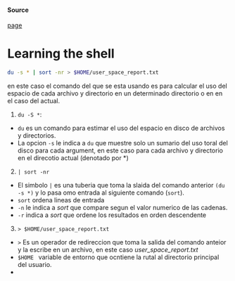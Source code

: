 #### Source
[page](https://linuxcommand.org/lc3_learning_the_shell.php)

# Learning the shell
```bash
du -s * | sort -nr > $HOME/user_space_report.txt
```
en este caso el comando del que se esta usando es para calcular el uso del espacio de cada archivo y directorio en un determinado directorio o en en el caso del actual.

1. `du -S *`:
  * `du` es un comando para estimar el uso del espacio en disco de archivos y directorios.
  * La opcion `-s` le indica a `du` que muestre solo un sumario del uso toral del disco para cada argument, en este caso para cada archivo y directorio en el direcotio actual (denotado por *)

2. `| sort -nr`
  * El simbolo `|` es una tuberia que toma la slaida del comando anterior  `(du -s *)` y lo pasa omo entrada al siguiente comando (`sort`).
  * `sort` ordena lineas de entrada
  * `-n` le indica a _sort_ que compare segun el valor numerico de las cadenas.
  * `-r` indica a _sort_ que ordene los resultados en orden descendente
3. `> $HOME/user_space_report.txt`
  * `>` Es un operador de redireccion que toma la salida del comando anteior y la escribe en un archivo, en este caso *user_space_report.txt*
  * `$HOME ` variable de entorno que ocntiene la rutal al directorio principal del usuario.
  * 

